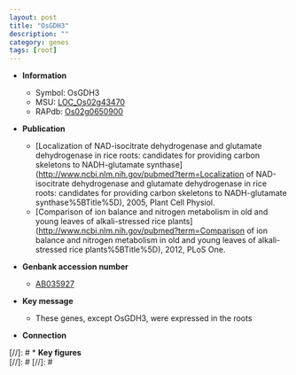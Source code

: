 ```yaml
---
layout: post
title: "OsGDH3"
description: ""
category: genes
tags: [root]
---
```


* **Information**  
    + Symbol: OsGDH3  
    + MSU: [LOC_Os02g43470](http://rice.plantbiology.msu.edu/cgi-bin/ORF_infopage.cgi?orf=LOC_Os02g43470)  
    + RAPdb: [Os02g0650900](http://rapdb.dna.affrc.go.jp/viewer/gbrowse_details/irgsp1?name=Os02g0650900)  

* **Publication**  
    + [Localization of NAD-isocitrate dehydrogenase and glutamate dehydrogenase in rice roots: candidates for providing carbon skeletons to NADH-glutamate synthase](http://www.ncbi.nlm.nih.gov/pubmed?term=Localization of NAD-isocitrate dehydrogenase and glutamate dehydrogenase in rice roots: candidates for providing carbon skeletons to NADH-glutamate synthase%5BTitle%5D), 2005, Plant Cell Physiol.
    + [Comparison of ion balance and nitrogen metabolism in old and young leaves of alkali-stressed rice plants](http://www.ncbi.nlm.nih.gov/pubmed?term=Comparison of ion balance and nitrogen metabolism in old and young leaves of alkali-stressed rice plants%5BTitle%5D), 2012, PLoS One.

* **Genbank accession number**  
    + [AB035927](http://www.ncbi.nlm.nih.gov/nuccore/AB035927)

* **Key message**  
    + These genes, except OsGDH3, were expressed in the roots

* **Connection**  

[//]: # * **Key figures**  
[//]: # 
[//]: # 
